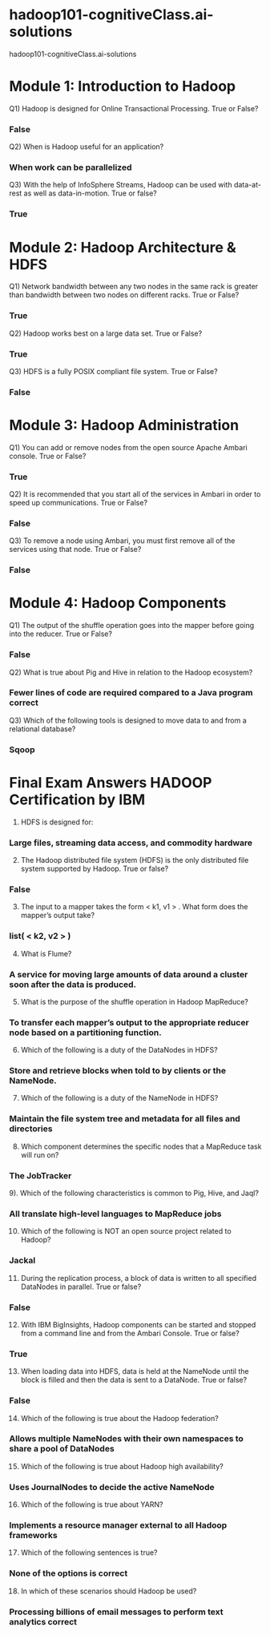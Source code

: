 # hadoop101-cognitiveClass.ai-solutions
hadoop101-cognitiveClass.ai-solutions


# Module 1: Introduction to Hadoop

Q1) Hadoop is designed for Online Transactional Processing. True or False?

### False
Q2) When is Hadoop useful for an application?

### When work can be parallelized

Q3) With the help of InfoSphere Streams, Hadoop can be used with data-at-rest as well as data-in-motion. True or false?

### True

# Module 2: Hadoop Architecture & HDFS


Q1) Network bandwidth between any two nodes in the same rack is greater than bandwidth between two nodes on different racks. True or False?

### True

Q2) Hadoop works best on a large data set. True or False?

### True

Q3) HDFS is a fully POSIX compliant file system. True or False?

### False

# Module 3: Hadoop Administration

Q1) You can add or remove nodes from the open source Apache Ambari console. True or False?

### True

Q2) It is recommended that you start all of the services in Ambari in order to speed up communications. True or False?


### False

Q3) To remove a node using Ambari, you must first remove all of the services using that node. True or False?


### False

# Module 4: Hadoop Components


Q1) The output of the shuffle operation goes into the mapper before going into the reducer. True or False?

### False

Q2) What is true about Pig and Hive in relation to the Hadoop ecosystem?

### Fewer lines of code are required compared to a Java program correct

Q3) Which of the following tools is designed to move data to and from a relational database?

### Sqoop


# Final Exam Answers HADOOP Certification by IBM

1. HDFS is designed for:

### Large files, streaming data access, and commodity hardware

2. The Hadoop distributed file system (HDFS) is the only distributed file system supported by Hadoop. True or false?

### False

3. The input to a mapper takes the form < k1, v1 > . What form does the mapper’s output take?


### list( < k2, v2 > )


4. What is Flume?

### A service for moving large amounts of data around a cluster soon after the data is produced.


5. What is the purpose of the shuffle operation in Hadoop MapReduce?


### To transfer each mapper’s output to the appropriate reducer node based on a partitioning function.

6. Which of the following is a duty of the DataNodes in HDFS?


### Store and retrieve blocks when told to by clients or the NameNode.

7. Which of the following is a duty of the NameNode in HDFS?


### Maintain the file system tree and metadata for all files and directories

8. Which component determines the specific nodes that a MapReduce task will run on?

### The JobTracker

9). Which of the following characteristics is common to Pig, Hive, and Jaql?

### All translate high-level languages to MapReduce jobs
   

10. Which of the following is NOT an open source project related to Hadoop?

### Jackal

11. During the replication process, a block of data is written to all specified DataNodes in parallel. True or false?

### False

12. With IBM BigInsights, Hadoop components can be started and stopped from a command line and from the Ambari Console. True or false?

### True

13. When loading data into HDFS, data is held at the NameNode until the block is filled and then the data is sent to a DataNode. True or false?

### False

14. Which of the following is true about the Hadoop federation?

### Allows multiple NameNodes with their own namespaces to share a pool of DataNodes

15. Which of the following is true about Hadoop high availability?

### Uses JournalNodes to decide the active NameNode

16. Which of the following is true about YARN?

### Implements a resource manager external to all Hadoop frameworks

17. Which of the following sentences is true?

### None of the options is correct

18. In which of these scenarios should Hadoop be used?

### Processing billions of email messages to perform text analytics correct




     
